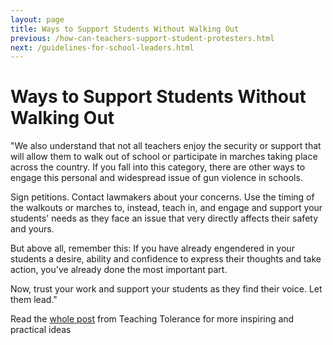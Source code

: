 ```yaml
---
layout: page
title: Ways to Support Students Without Walking Out
previous: /how-can-teachers-support-student-protesters.html
next: /guidelines-for-school-leaders.html
---
```


Ways to Support Students Without Walking Out
=================

"We also understand that not all teachers enjoy the security or support that will allow them to walk out of school or participate in marches taking place across the country. If you fall into this category, there are other ways to engage this personal and widespread issue of gun violence in schools.

Sign petitions. Contact lawmakers about your concerns. Use the timing of the walkouts or marches to, instead, teach in, and engage and support your students' needs as they face an issue that very directly affects their safety and yours.

But above all, remember this: If you have already engendered in your students a desire, ability and confidence to express their thoughts and take action, you've already done the most important part.

Now, trust your work and support your students as they find their voice. Let them lead."

Read the [whole post](https://www.tolerance.org/magazine/walkouts-marches-and-the-desire-to-do-something-what-you-need-to-know-about-stoneman) from Teaching Tolerance for more inspiring and practical ideas
